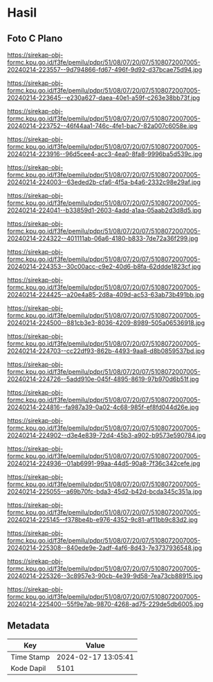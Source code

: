 # Hasil

## Foto C Plano

https://sirekap-obj-formc.kpu.go.id/f3fe/pemilu/pdpr/51/08/07/20/07/5108072007005-20240214-223557--9d794866-fd67-496f-9d92-d37bcae75d94.jpg

https://sirekap-obj-formc.kpu.go.id/f3fe/pemilu/pdpr/51/08/07/20/07/5108072007005-20240214-223645--e230a627-daea-40e1-a59f-c263e38bb73f.jpg

https://sirekap-obj-formc.kpu.go.id/f3fe/pemilu/pdpr/51/08/07/20/07/5108072007005-20240214-223752--46f44aa1-746c-4fe1-bac7-82a007c6058e.jpg

https://sirekap-obj-formc.kpu.go.id/f3fe/pemilu/pdpr/51/08/07/20/07/5108072007005-20240214-223916--96d5cee4-acc3-4ea0-8fa8-9996ba5d539c.jpg

https://sirekap-obj-formc.kpu.go.id/f3fe/pemilu/pdpr/51/08/07/20/07/5108072007005-20240214-224003--63eded2b-cfa6-4f5a-b4a6-2332c98e29af.jpg

https://sirekap-obj-formc.kpu.go.id/f3fe/pemilu/pdpr/51/08/07/20/07/5108072007005-20240214-224041--b33859d1-2603-4add-a1aa-05aab2d3d8d5.jpg

https://sirekap-obj-formc.kpu.go.id/f3fe/pemilu/pdpr/51/08/07/20/07/5108072007005-20240214-224322--401111ab-06a6-4180-b833-7de72a36f299.jpg

https://sirekap-obj-formc.kpu.go.id/f3fe/pemilu/pdpr/51/08/07/20/07/5108072007005-20240214-224353--30c00acc-c9e2-40d6-b8fa-62ddde1823cf.jpg

https://sirekap-obj-formc.kpu.go.id/f3fe/pemilu/pdpr/51/08/07/20/07/5108072007005-20240214-224425--a20e4a85-2d8a-409d-ac53-63ab73b491bb.jpg

https://sirekap-obj-formc.kpu.go.id/f3fe/pemilu/pdpr/51/08/07/20/07/5108072007005-20240214-224500--881cb3e3-8036-4209-8989-505a06536918.jpg

https://sirekap-obj-formc.kpu.go.id/f3fe/pemilu/pdpr/51/08/07/20/07/5108072007005-20240214-224703--cc22df93-862b-4493-9aa8-d8b0859537bd.jpg

https://sirekap-obj-formc.kpu.go.id/f3fe/pemilu/pdpr/51/08/07/20/07/5108072007005-20240214-224726--5add910e-045f-4895-8619-97b970d6b51f.jpg

https://sirekap-obj-formc.kpu.go.id/f3fe/pemilu/pdpr/51/08/07/20/07/5108072007005-20240214-224816--fa987a39-0a02-4c68-985f-ef8fd044d26e.jpg

https://sirekap-obj-formc.kpu.go.id/f3fe/pemilu/pdpr/51/08/07/20/07/5108072007005-20240214-224902--d3e4e839-72d4-45b3-a902-b9573e590784.jpg

https://sirekap-obj-formc.kpu.go.id/f3fe/pemilu/pdpr/51/08/07/20/07/5108072007005-20240214-224936--01ab6991-99aa-44d5-90a8-7f36c342cefe.jpg

https://sirekap-obj-formc.kpu.go.id/f3fe/pemilu/pdpr/51/08/07/20/07/5108072007005-20240214-225055--a69b70fc-bda3-45d2-b42d-bcda345c351a.jpg

https://sirekap-obj-formc.kpu.go.id/f3fe/pemilu/pdpr/51/08/07/20/07/5108072007005-20240214-225145--f378be4b-e976-4352-9c81-af11bb9c83d2.jpg

https://sirekap-obj-formc.kpu.go.id/f3fe/pemilu/pdpr/51/08/07/20/07/5108072007005-20240214-225308--840ede9e-2adf-4af6-8d43-7e3737936548.jpg

https://sirekap-obj-formc.kpu.go.id/f3fe/pemilu/pdpr/51/08/07/20/07/5108072007005-20240214-225326--3c8957e3-90cb-4e39-9d58-7ea73cb88915.jpg

https://sirekap-obj-formc.kpu.go.id/f3fe/pemilu/pdpr/51/08/07/20/07/5108072007005-20240214-225400--55f9e7ab-9870-4268-ad75-229de5db6005.jpg


## Metadata

| Key        | Value               |
| ---------- | ------------------- |
| Time Stamp | 2024-02-17 13:05:41 |
| Kode Dapil | 5101                |



